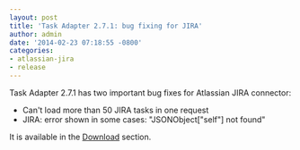 ```yaml
---
layout: post
title: 'Task Adapter 2.7.1: bug fixing for JIRA'
author: admin
date: '2014-02-23 07:18:55 -0800'
categories:
- atlassian-jira
- release
---
```


Task Adapter 2.7.1 has two important bug fixes for Atlassian JIRA connector:

* Can't load more than 50 JIRA tasks in one request
* JIRA: error shown in some cases: "JSONObject["self"] not found"

It is available in the <a title="Download" href="/download">Download</a> section.
